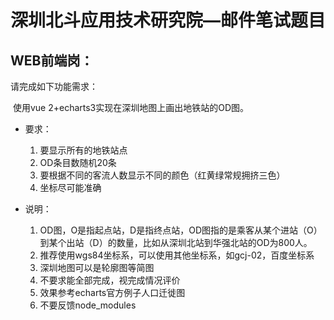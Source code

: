 # 深圳北斗应用技术研究院—邮件笔试题目
## WEB前端岗：
请完成如下功能需求：

​	使用vue 2+echarts3实现在深圳地图上画出地铁站的OD图。




+ 要求：
    1. 要显示所有的地铁站点 
    2. OD条目数随机20条 
    3. 要根据不同的客流人数显示不同的颜色（红黄绿常规拥挤三色） 
    4. 坐标尽可能准确

+ 说明：
    1. OD图，O是指起点站，D是指终点站，OD图指的是乘客从某个进站（O）到某个出站（D）的数量，比如从深圳北站到华强北站的OD为800人。
    2. 推荐使用wgs84坐标系，可以使用其他坐标系，如gcj-02，百度坐标系
    3. 深圳地图可以是轮廓图等简图
    4. 不要求能全部完成，视完成情况评价
    5. 效果参考echarts官方例子人口迁徙图
    6. 不要反馈node_modules